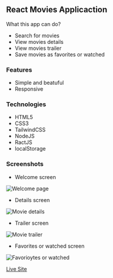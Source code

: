 ## React Movies Applicaction

What this app can do?

- Search for movies
- View movies details
- View movies trailer
- Save movies as favorites or watched

### Features

- Simple and beatuful
- Responsive

### Technologies

- HTML5
- CSS3
- TailwindCSS
- NodeJS
- RactJS
- localStorage

### Screenshots

- Welcome screen

![Welcome page](https://ik.imagekit.io/of8sk3s88sie/movies-app/homepage.png?ik-sdk-version=javascript-1.4.3&updatedAt=1643750541765)

- Details screen

![Movie details](https://ik.imagekit.io/of8sk3s88sie/movies-app/overview.png?ik-sdk-version=javascript-1.4.3&updatedAt=1643750541991)

- Trailer screen

![Movie trailer](https://ik.imagekit.io/of8sk3s88sie/movies-app/trailer.png?ik-sdk-version=javascript-1.4.3&updatedAt=1643750542472)

- Favorites or watched screen

![Favorioytes or watched](https://ik.imagekit.io/of8sk3s88sie/movies-app/favorites-watches.png?ik-sdk-version=javascript-1.4.3&updatedAt=1643750534176)

[Live Site](https://hm-movies-app.netlify.app)
